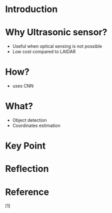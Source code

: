 
# Introduction



# Why Ultrasonic sensor?
* Useful when optical sensing is not possible
* Low cost compared to LAIDAR


# How?
* uses CNN 

# What?
* Object detection
* Coordinates estimation

# Key Point


# Reflection


# Reference
[1] 